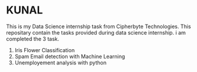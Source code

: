# KUNAL
This is my Data Science internship task from Cipherbyte Technologies. This repositary contain the tasks provided during data science internship.
i am completed the 3 task.
1) Iris Flower Classification
2) Spam Email detection with Machine Learning
3) Unemployement analysis with python

